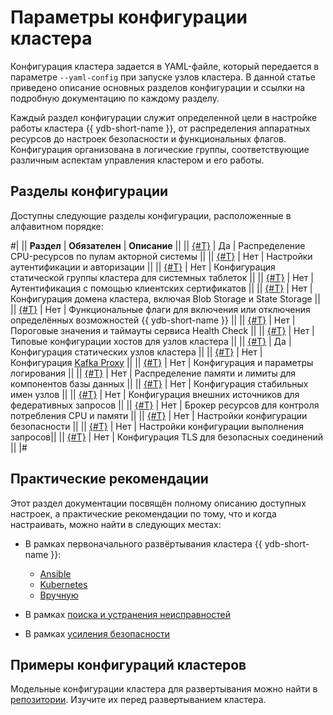 # Параметры конфигурации кластера

Конфигурация кластера задается в YAML-файле, который передается в параметре `--yaml-config` при запуске узлов кластера. В данной статье приведено описание основных разделов конфигурации и ссылки на подробную документацию по каждому разделу.

Каждый раздел конфигурации служит определенной цели в настройке работы кластера {{ ydb-short-name }}, от распределения аппаратных ресурсов до настроек безопасности и функциональных флагов. Конфигурация организована в логические группы, соответствующие различным аспектам управления кластером и его работы.

## Разделы конфигурации

Доступны следующие разделы конфигурации, расположенные в алфавитном порядке:

#|
|| **Раздел** | **Обязателен** | **Описание** ||
|| [{#T}](actor_system_config.md) | Да | Распределение CPU-ресурсов по пулам акторной системы ||
|| [{#T}](auth_config.md) | Нет | Настройки аутентификации и авторизации ||
|| [{#T}](blob_storage_config.md) | Нет | Конфигурация статической группы кластера для системных таблеток ||
|| [{#T}](client_certificate_authorization.md) | Нет | Аутентификация с помощью клиентских сертификатов ||
|| [{#T}](domains_config.md) | Нет | Конфигурация домена кластера, включая Blob Storage и State Storage ||
|| [{#T}](feature_flags.md) | Нет | Функциональные флаги для включения или отключения определённых возможностей {{ ydb-short-name }} ||
|| [{#T}](healthcheck_config.md) | Нет | Пороговые значения и таймауты сервиса Health Check ||
|| [{#T}](host_configs.md) | Нет | Типовые конфигурации хостов для узлов кластера ||
|| [{#T}](hosts.md) | Да | Конфигурация статических узлов кластера ||
|| [{#T}](kafka.md) | Нет | Конфигурация [Kafka Proxy](../../reference/kafka-api/index.md) ||
|| [{#T}](log_config.md) | Нет | Конфигурация и параметры логирования ||
|| [{#T}](memory_controller_config.md) | Нет | Распределение памяти и лимиты для компонентов базы данных ||
|| [{#T}](node_broker_config.md) | Нет | Конфигурация стабильных имен узлов ||
|| [{#T}](query_service_config.md) | Нет | Конфигурация внешних источников для федеративных запросов ||
|| [{#T}](resource_broker_config.md) | Нет | Брокер ресурсов для контроля потребления CPU и памяти ||
|| [{#T}](security_config.md) | Нет | Настройки конфигурации безопасности ||
|| [{#T}](table_service_config.md) | Нет | Настройки конфигурации выполнения запросов||
|| [{#T}](tls.md) | Нет | Конфигурация TLS для безопасных соединений ||
|#

## Практические рекомендации

Этот раздел документации посвящён полному описанию доступных настроек, а практические рекомендации по тому, что и когда настраивать, можно найти в следующих местах:

- В рамках первоначального развёртывания кластера {{ ydb-short-name }}:

    - [Ansible](../../devops/deployment-options/ansible/initial-deployment.md)
    - [Kubernetes](../../devops/deployment-options/kubernetes/initial-deployment.md)
    - [Вручную](../../devops/deployment-options/manual/initial-deployment.md)

- В рамках [поиска и устранения неисправностей](../../troubleshooting/index.md)
- В рамках [усиления безопасности](../../security/index.md)

## Примеры конфигураций кластеров

Модельные конфигурации кластера для развертывания можно найти в [репозитории](https://github.com/ydb-platform/ydb/tree/main/ydb/deploy/yaml_config_examples/). Изучите их перед развертыванием кластера.

